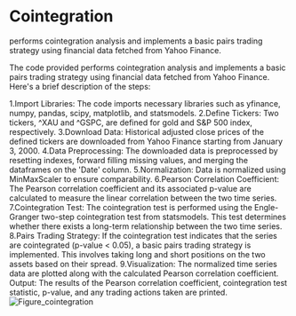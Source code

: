 # Cointegration
performs cointegration analysis and implements a basic pairs trading strategy using financial data fetched from Yahoo Finance.


The code provided performs cointegration analysis and implements a basic pairs trading strategy using financial data fetched from Yahoo Finance. Here's a brief description of the steps:

1.Import Libraries: The code imports necessary libraries such as yfinance, numpy, pandas, scipy, matplotlib, and statsmodels.
2.Define Tickers: Two tickers, ^XAU and ^GSPC, are defined for gold and S&P 500 index, respectively.
3.Download Data: Historical adjusted close prices of the defined tickers are downloaded from Yahoo Finance starting from January 3, 2000.
4.Data Preprocessing: The downloaded data is preprocessed by resetting indexes, forward filling missing values, and merging the dataframes on the 'Date' column.
5.Normalization: Data is normalized using MinMaxScaler to ensure comparability.
6.Pearson Correlation Coefficient: The Pearson correlation coefficient and its associated p-value are calculated to measure the linear correlation between the two time series.
7.Cointegration Test: The cointegration test is performed using the Engle-Granger two-step cointegration test from statsmodels. This test determines whether there exists a long-term relationship between the two time series.
8.Pairs Trading Strategy: If the cointegration test indicates that the series are cointegrated (p-value < 0.05), a basic pairs trading strategy is implemented. This involves taking long and short positions on the two assets based on their spread.
9.Visualization: The normalized time series data are plotted along with the calculated Pearson correlation coefficient.
Output: The results of the Pearson correlation coefficient, cointegration test statistic, p-value, and any trading actions taken are printed.![Figure_cointegration](https://github.com/Ged0x/Cointegration/assets/143278786/2496d9f9-44da-4c9d-ab0a-ab1b01771fac)
